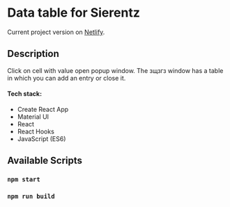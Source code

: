 # Data table for Sierentz

Current project version on [Netlify]().

## Description

Click on cell with value open popup window. The зщзгз window has a table in which you can add an entry or close it.

#### Tech stack:

- Create React App
- Material UI
- React
- React Hooks
- JavaScript (ES6)

## Available Scripts

### `npm start`

### `npm run build`

